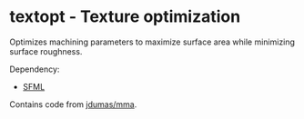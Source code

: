 # textopt - Texture optimization

Optimizes machining parameters to maximize surface area while minimizing surface roughness.

Dependency:
- [SFML](https://www.sfml-dev.org/)

Contains code from [jdumas/mma](https://github.com/jdumas/mma).
